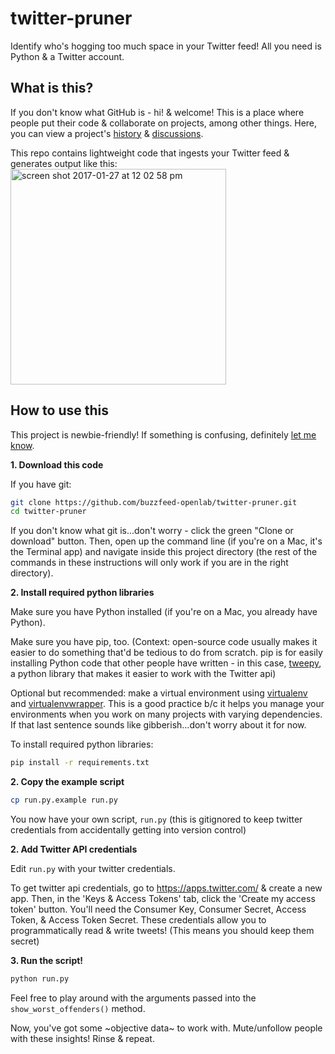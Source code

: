 # twitter-pruner
Identify who's hogging too much space in your Twitter feed! All you need is Python & a Twitter account.

## What is this?
If you don't know what GitHub is - hi! & welcome! This is a place where people put their code & collaborate on projects, among other things. Here, you can view a project's [history](https://github.com/buzzfeed-openlab/twitter-pruner/commits/master) & [discussions](https://github.com/buzzfeed-openlab/twitter-pruner/issues).

This repo contains lightweight code that ingests your Twitter feed & generates output like this:
<img width="345" alt="screen shot 2017-01-27 at 12 02 58 pm" src="https://cloud.githubusercontent.com/assets/1406537/22386041/1ea174ce-e48a-11e6-99fc-6c7a3a78987b.png">

## How to use this
This project is newbie-friendly! If something is confusing, definitely [let me know](https://github.com/buzzfeed-openlab/twitter-pruner/issues/new).

**1. Download this code**

If you have git:
```bash
git clone https://github.com/buzzfeed-openlab/twitter-pruner.git
cd twitter-pruner
```

If you don't know what git is...don't worry - click the green "Clone or download" button. Then, open up the command line (if you're on a Mac, it's the Terminal app) and navigate inside this project directory (the rest of the commands in these instructions will only work if you are in the right directory).

**2. Install required python libraries**

Make sure you have Python installed (if you're on a Mac, you already have Python).

Make sure you have pip, too. (Context: open-source code usually makes it easier to do something that'd be tedious to do from scratch. pip is for easily installing Python code that other people have written - in this case, [tweepy](http://www.tweepy.org/), a python library that makes it easier to work with the Twitter api)

Optional but recommended: make a virtual environment using [virtualenv](https://virtualenv.readthedocs.io/en/latest/) and [virtualenvwrapper](https://virtualenvwrapper.readthedocs.io/en/latest/install.html). This is a good practice b/c it helps you manage your environments when you work on many projects with varying dependencies. If that last sentence sounds like gibberish...don't worry about it for now.

To install required python libraries:
```bash
pip install -r requirements.txt
```

**2. Copy the example script**

```bash
cp run.py.example run.py
```
You now have your own script, `run.py` (this is gitignored to keep twitter credentials from accidentally getting into version control)

**2. Add Twitter API credentials**

Edit `run.py` with your twitter credentials.

To get twitter api credentials, go to https://apps.twitter.com/ & create a new app. Then, in the 'Keys & Access Tokens' tab, click the 'Create my access token' button. You'll need the Consumer Key, Consumer Secret, Access Token, & Access Token Secret. These credentials allow you to programmatically read & write tweets! (This means you should keep them secret)

**3. Run the script!**

```bash
python run.py
```
Feel free to play around with the arguments passed into the `show_worst_offenders()` method.

Now, you've got some ~objective data~ to work with. Mute/unfollow people with these insights! Rinse & repeat.
